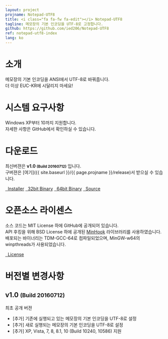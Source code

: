 ```yaml
---
layout: project
projname: Notepad-UTF8
title: <i class="fa fa-fw fa-edit"></i> Notepad-UTF8
tagline: 메모장의 기본 인코딩을 UTF-8로 고정합니다.
github: https://github.com/ied206/Notepad-UTF8
ref: notepad-utf8-index
lang: ko
---
```


# <i class="fa fa-fw fa-commenting"></i> 소개
메모장의 기본 인코딩을 ANSI에서 UTF-8로 바꿔줍니다.  
더 이상 EUC-KR에 시달리지 마세요!

# <i class="fa fa-fw fa-check"></i> 시스템 요구사항
Windows XP부터 10까지 지원합니다.  
자세한 사항은 GitHub에서 확인하실 수 있습니다.

# <i class="fa fa-fw fa-cloud"></i> 다운로드
최신버젼은 **v1.0 <small>(Build 20160712)</small>** 입니다.  
구버젼은 [여기]({{ site.baseurl }}/{{ page.projname }}/release)서 받으실 수 있습니다.

<a href="{{ site.baseurl }}/{{ page.projname }}/release/v1.0/Notepad-UTF8-v1.0-Installer.exe" class="btn-dark"><i class="fa fa-fw fa-archive"></i>&nbsp;&nbsp;Installer</a>
<a href="{{ site.baseurl }}/{{ page.projname }}/release/v1.0/Notepad-UTF8-v1.0-bin-x86.zip" class="btn-dark"><i class="fa fa-fw fa-tasks"></i>&nbsp;&nbsp;32bit Binary</a>
<a href="{{ site.baseurl }}/{{ page.projname }}/release/v1.0/Notepad-UTF8-v1.0-bin-x64.zip" class="btn-dark"><i class="fa fa-fw fa-tasks"></i>&nbsp;&nbsp;64bit Binary</a>
<a href="{{ site.baseurl }}/{{ page.projname }}/release/v1.0/Notepad-UTF8-v1.0-src.zip" class="btn-dark"><i class="fa fa-fw fa-gears"></i>&nbsp;&nbsp;Source</a>

# <i class="fa fa-fw fa-book"></i> 오픈소스 라이센스
소스 코드는 MIT License 하에 GitHub에 공개되어 있습니다.  
API 후킹을 위해 BSD License 하에 공개된 [MinHook](https://github.com/TsudaKageyu/minhook) 라이브러리를 사용하였습니다.  
배포되는 바이너리는 TDM-GCC-64로 컴파일되었으며, MinGW-w64의 winpthreads가 사용되었습니다.  

<a href="https://github.com/ied206/Notepad-UTF8/blob/master/LICENSE" class="btn-dark"><i class="fa fa-fw fa-book"></i>&nbsp;&nbsp;License</a>

# <i class="fa fa-fw fa-file-text"></i> 버전별 변경사항

## v1.0 <small>(Build 20160712)</small>
최초 공개 버젼

- [추가] 기존에 실행되고 있는 메모장의 기본 인코딩을 UTF-8로 설정
- [추가] 새로 실행되는 메모장의 기본 인코딩을 UTF-8로 설정
- [추가] XP, Vista, 7, 8, 8.1, 10 (Build 10240, 10586) 지원
